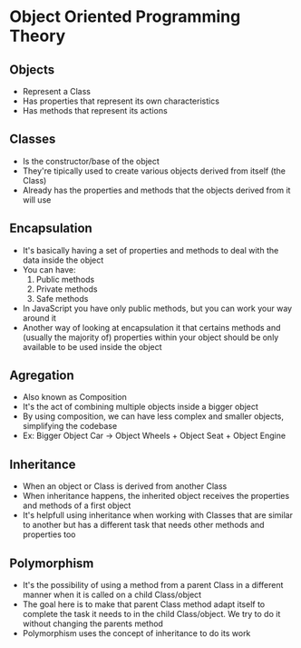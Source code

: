 # Object Oriented Programming Theory

## Objects
- Represent a Class
- Has properties that represent its own characteristics
- Has methods that represent its actions

## Classes
- Is the constructor/base of the object
- They're tipically used to create various objects derived from itself (the Class)
- Already has the properties and methods that the objects derived from it will use

## Encapsulation
- It's basically having a set of properties and methods to deal with the data inside the object
- You can have:
  1. Public methods
  2. Private methods
  3. Safe methods
- In JavaScript you have only public methods, but you can work your way around it
- Another way of looking at encapsulation it that certains methods and (usually the majority of) properties
within your object should be only available to be used inside the object

## Agregation
- Also known as Composition
- It's the act of combining multiple objects inside a bigger object
- By using composition, we can have less complex and smaller objects, simplifying the codebase
- Ex: Bigger Object Car -> Object Wheels + Object Seat + Object Engine

## Inheritance
- When an object or Class is derived from another Class
- When inheritance happens, the inherited object receives the properties and methods of a first object
- It's helpfull using inheritance when working with Classes that are similar to another but has a different 
task that needs other methods and properties too

## Polymorphism
- It's the possibility of using a method from a parent Class in a different manner when it is called on a child
Class/object
- The goal here is to make that parent Class method adapt itself to complete the task it needs to in the child
Class/object. We try to do it without changing the parents method
- Polymorphism uses the concept of inheritance to do its work

